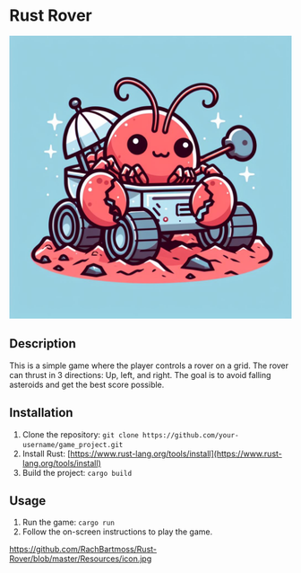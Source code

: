# Rust Rover
!["A cute lobster in a mars rover](https://github.com/RachBartmoss/Rust-Rover/blob/master/Resources/icon.jpg)


## Description
This is a simple game where the player controls a rover on a grid. The rover can thrust in 3 directions: Up, left, and right. The goal is to avoid falling asteroids and get the best score possible.

## Installation
1. Clone the repository: `git clone https://github.com/your-username/game_project.git`
2. Install Rust: [https://www.rust-lang.org/tools/install](https://www.rust-lang.org/tools/install)
3. Build the project: `cargo build`

## Usage
1. Run the game: `cargo run`
2. Follow the on-screen instructions to play the game.


https://github.com/RachBartmoss/Rust-Rover/blob/master/Resources/icon.jpg
